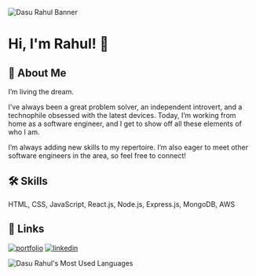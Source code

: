 ![Dasu Rahul Banner](https://s4.gifyu.com/images/Dasu-Rahul-1.gif)


# Hi, I'm Rahul! 👋

## 🚀 About Me

I’m living the dream.

I’ve always been a great problem solver, an independent introvert, and a technophile obsessed with the latest devices. Today, I’m working from home as a software engineer, and I get to show off all these elements of who I am.

I’m always adding new skills to my repertoire. I’m also eager to meet other software engineers in the area, so feel free to connect!

## 🛠 Skills
HTML, CSS, JavaScript, React.js, Node.js, Express.js, MongoDB, AWS

## 🔗 Links
[![portfolio](https://img.shields.io/badge/my_portfolio-000?style=for-the-badge&logo=ko-fi&logoColor=white)](https://dasu-rahul.netlify.app)
[![linkedin](https://img.shields.io/badge/linkedin-0A66C2?style=for-the-badge&logo=linkedin&logoColor=white)](https://www.linkedin.com/in/dasu-rahul)

![Dasu Rahul's Most Used Languages](https://github-readme-stats.vercel.app/api/top-langs/?username=dasurahul&hide=vue&layout=compact)

